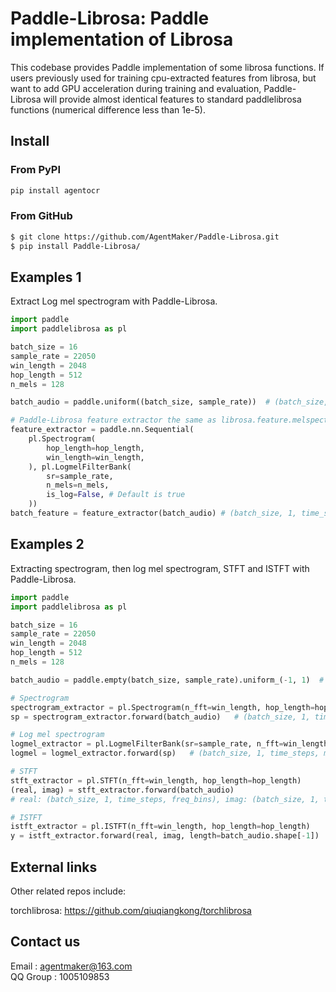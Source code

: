 # Paddle-Librosa: Paddle implementation of Librosa

This codebase provides Paddle implementation of some librosa functions. If users previously used for training cpu-extracted features from librosa, but want to add GPU acceleration during training and evaluation, Paddle-Librosa will provide almost identical features to standard paddlelibrosa functions (numerical difference less than 1e-5).

## Install
### From PyPI
```bash
pip install agentocr 
```
### From GitHub
```bash
$ git clone https://github.com/AgentMaker/Paddle-Librosa.git
$ pip install Paddle-Librosa/
```

## Examples 1

Extract Log mel spectrogram with Paddle-Librosa.

```python
import paddle
import paddlelibrosa as pl

batch_size = 16
sample_rate = 22050
win_length = 2048
hop_length = 512
n_mels = 128

batch_audio = paddle.uniform((batch_size, sample_rate))  # (batch_size, sample_rate)

# Paddle-Librosa feature extractor the same as librosa.feature.melspectrogram()
feature_extractor = paddle.nn.Sequential(
    pl.Spectrogram(
        hop_length=hop_length,
        win_length=win_length,
    ), pl.LogmelFilterBank(
        sr=sample_rate,
        n_mels=n_mels,
        is_log=False, # Default is true
    ))
batch_feature = feature_extractor(batch_audio) # (batch_size, 1, time_steps, mel_bins)
```

## Examples 2

Extracting spectrogram, then log mel spectrogram, STFT and ISTFT with Paddle-Librosa.

```python
import paddle
import paddlelibrosa as pl

batch_size = 16
sample_rate = 22050
win_length = 2048
hop_length = 512
n_mels = 128

batch_audio = paddle.empty(batch_size, sample_rate).uniform_(-1, 1)  # (batch_size, sample_rate)

# Spectrogram
spectrogram_extractor = pl.Spectrogram(n_fft=win_length, hop_length=hop_length)
sp = spectrogram_extractor.forward(batch_audio)   # (batch_size, 1, time_steps, freq_bins)

# Log mel spectrogram
logmel_extractor = pl.LogmelFilterBank(sr=sample_rate, n_fft=win_length, n_mels=n_mels)
logmel = logmel_extractor.forward(sp)   # (batch_size, 1, time_steps, mel_bins)

# STFT
stft_extractor = pl.STFT(n_fft=win_length, hop_length=hop_length)
(real, imag) = stft_extractor.forward(batch_audio)
# real: (batch_size, 1, time_steps, freq_bins), imag: (batch_size, 1, time_steps, freq_bins) #

# ISTFT
istft_extractor = pl.ISTFT(n_fft=win_length, hop_length=hop_length)
y = istft_extractor.forward(real, imag, length=batch_audio.shape[-1])    # (batch_size, samples_num)
```

## External links
Other related repos include:

torchlibrosa: https://github.com/qiuqiangkong/torchlibrosa

## Contact us
Email : [agentmaker@163.com]()<br>
QQ Group : 1005109853
